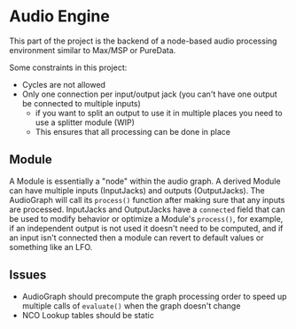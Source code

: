 # Audio Engine

This part of the project is the backend of a node-based audio processing environment similar to Max/MSP or PureData.

Some constraints in this project:

- Cycles are not allowed
- Only one connection per input/output jack (you can't have one output be connected to multiple inputs)
  - if you want to split an output to use it in multiple places you need to use a splitter module (WIP)
  - This ensures that all processing can be done in place

## Module

A Module is essentially a "node" within the audio graph. A derived Module can have multiple inputs (InputJacks) and outputs (OutputJacks). The AudioGraph will call its `process()` function after making sure that any inputs are processed. InputJacks and OutputJacks have a `connected` field that can be used to modify behavior or optimize a Module's `process()`, for example, if an independent output is not used it doesn't need to be computed, and if an input isn't connected then a module can revert to default values or something like an LFO.

## Issues

- AudioGraph should precompute the graph processing order to speed up multiple calls of `evaluate()` when the graph doesn't change
- NCO Lookup tables should be static 